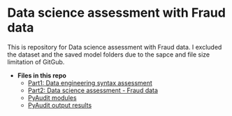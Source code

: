 # Data science assessment with Fraud data

This is repository for Data science assessment with Fraud data. I excluded the 
dataset and the saved model folders due to the sapce and file size limitation of GitGub.

+ **Files in this repo**
  * [Part1: Data engineering syntax assessment](./Part1-Data_engineering_syntax_assessment)
  * [Part2: Data science assessment - Fraud data](./Part2-Data_science_assessment_Fraud)
  * [PyAudit modules](./PyAudit.py)
  * [PyAudit output results](./output/)

